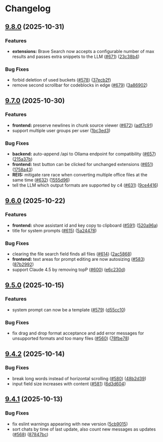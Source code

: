 # Changelog

## [9.8.0](https://github.com/codecentric/c4-genai-suite/compare/v9.7.0...v9.8.0) (2025-10-31)


### Features

* **extensions:** Brave Search now accepts a configurable number of max results and passes extra snippets to the LLM ([#671](https://github.com/codecentric/c4-genai-suite/issues/671)) ([23c38b4](https://github.com/codecentric/c4-genai-suite/commit/23c38b44dcb9b22f06239b655bf8522894483a0c))


### Bug Fixes

* forbid deletion of used buckets ([#578](https://github.com/codecentric/c4-genai-suite/issues/578)) ([37ecb2f](https://github.com/codecentric/c4-genai-suite/commit/37ecb2fa3eee81074d737285fea89f572eaa2241))
* remove second scrollbar for codeblocks in edge ([#679](https://github.com/codecentric/c4-genai-suite/issues/679)) ([3a86902](https://github.com/codecentric/c4-genai-suite/commit/3a869024eaced07c4b80d4250c2c8cb4df3cad7f))

## [9.7.0](https://github.com/codecentric/c4-genai-suite/compare/v9.6.0...v9.7.0) (2025-10-30)


### Features

* **frontend:** preserve newlines in chunk source viewer ([#672](https://github.com/codecentric/c4-genai-suite/issues/672)) ([adf7c91](https://github.com/codecentric/c4-genai-suite/commit/adf7c91b8433a5667670d60d860c937b72ea5e04))
* support multiple user groups per user ([1bc3ed3](https://github.com/codecentric/c4-genai-suite/commit/1bc3ed30a87bf0aa27c50a59917b5412a5cb7088))


### Bug Fixes

* **backend:** auto-append /api to Ollama endpoint for compatibility ([#657](https://github.com/codecentric/c4-genai-suite/issues/657)) ([215a37b](https://github.com/codecentric/c4-genai-suite/commit/215a37bd67bd8e2914f15362a9760b4a4adc1b3e))
* **frontend:** test button can be clicked for unchanged extensions ([#651](https://github.com/codecentric/c4-genai-suite/issues/651)) ([1758a43](https://github.com/codecentric/c4-genai-suite/commit/1758a43bf894b778c504b7421c7fb2ca618a80fd))
* **REIS:** mitigate rare race when converting multiple office files at the same time ([#632](https://github.com/codecentric/c4-genai-suite/issues/632)) ([1555d96](https://github.com/codecentric/c4-genai-suite/commit/1555d966b5b7931b39e6fb8f189848d1c6fa1a88))
* tell the LLM which output formats are supported by c4 ([#631](https://github.com/codecentric/c4-genai-suite/issues/631)) ([9ce4416](https://github.com/codecentric/c4-genai-suite/commit/9ce4416921d11ba7c0ba9dce23c5cd548cc9e8f5))

## [9.6.0](https://github.com/codecentric/c4-genai-suite/compare/v9.5.0...v9.6.0) (2025-10-22)


### Features

* **frontend:** show assistant id and key copy to clipboard ([#591](https://github.com/codecentric/c4-genai-suite/issues/591)) ([520a96a](https://github.com/codecentric/c4-genai-suite/commit/520a96a77d8e34f1a6de55d3431cbb4be0b10788))
* title for system prompts ([#615](https://github.com/codecentric/c4-genai-suite/issues/615)) ([5a24478](https://github.com/codecentric/c4-genai-suite/commit/5a2447802cc45285db07cb93a53a4b29c7e163b4))


### Bug Fixes

* clearing the file search field finds all files ([#614](https://github.com/codecentric/c4-genai-suite/issues/614)) ([2ac5868](https://github.com/codecentric/c4-genai-suite/commit/2ac586882c4c3a5fd3090f1a7d1c2a36a2bca3f1))
* **frontend:** text areas for prompt editing are now autosizing ([#583](https://github.com/codecentric/c4-genai-suite/issues/583)) ([87b2992](https://github.com/codecentric/c4-genai-suite/commit/87b299211b88836c68d5c1c93b1ea8cec3457f1b))
* support Claude 4.5 by removing topP ([#600](https://github.com/codecentric/c4-genai-suite/issues/600)) ([e6c230d](https://github.com/codecentric/c4-genai-suite/commit/e6c230d069bd5815f3ecc2f8cbd2f2488864a1ac))

## [9.5.0](https://github.com/codecentric/c4-genai-suite/compare/v9.4.2...v9.5.0) (2025-10-15)


### Features

* system prompt can now be a template ([#579](https://github.com/codecentric/c4-genai-suite/issues/579)) ([d55cc10](https://github.com/codecentric/c4-genai-suite/commit/d55cc10120503b23e8dab602d76eb5ae926afae9))


### Bug Fixes

* fix drag and drop format acceptance and add error messages for unsupported formats and too many files ([#560](https://github.com/codecentric/c4-genai-suite/issues/560)) ([78fbe78](https://github.com/codecentric/c4-genai-suite/commit/78fbe78d7180871b50d232b5201f4e6386177619))

## [9.4.2](https://github.com/codecentric/c4-genai-suite/compare/v9.4.1...v9.4.2) (2025-10-14)


### Bug Fixes

* break long words instead of horizontal scrolling ([#580](https://github.com/codecentric/c4-genai-suite/issues/580)) ([48b2d39](https://github.com/codecentric/c4-genai-suite/commit/48b2d39b77665d5cd4b2ec3ddb9b0916a09d30e8))
* input field size increases with content ([#581](https://github.com/codecentric/c4-genai-suite/issues/581)) ([6d3d604](https://github.com/codecentric/c4-genai-suite/commit/6d3d604c0a2e5ba3d1c3d6a51f6affce9804b0a9))

## [9.4.1](https://github.com/codecentric/c4-genai-suite/compare/v9.4.0...v9.4.1) (2025-10-13)


### Bug Fixes

* fix eslint warnings appearing with new version ([5cb9015](https://github.com/codecentric/c4-genai-suite/commit/5cb9015f4c9c2eb2f9df7cfdb870b68be795a925))
* sort chats by time of last update, also count new messages as updates ([#568](https://github.com/codecentric/c4-genai-suite/issues/568)) ([87847bc](https://github.com/codecentric/c4-genai-suite/commit/87847bcf18778da9c5cc62c3fd3d7ab621e7b3bd))
